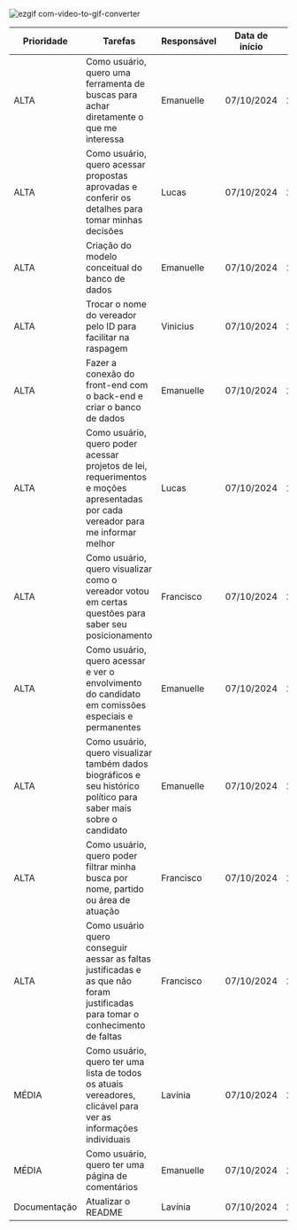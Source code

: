 
![ezgif com-video-to-gif-converter](https://github.com/Byte-Team-Fatec/Byte_Team-API-1-/blob/Desenvolvimento/gifsprint2.gif)
 
| Prioridade | Tarefas | Responsável | Data de início  | Data de término
|------|-----------|--|--|--|
| ALTA | Como usuário, quero uma ferramenta de buscas para achar diretamente o que me interessa | Emanuelle | 07/10/2024 | 24/10/2024
| ALTA | Como usuário, quero acessar propostas aprovadas e conferir os detalhes para tomar minhas decisões | Lucas | 07/10/2024 | 24/10/2024
| ALTA | Criação do modelo conceitual do banco de dados | Emanuelle | 07/10/2024 | 24/10/2024
| ALTA | Trocar o nome do vereador pelo ID para facilitar na raspagem | Vinicius | 07/10/2024 | 24/10/2024
| ALTA| Fazer a conexão do front-end com o back-end e criar o banco de dados| Emanuelle | 07/10/2024 | 24/10/2024
| ALTA | Como usuário, quero poder acessar projetos de lei, requerimentos e moções apresentadas por cada vereador para me informar melhor | Lucas | 07/10/2024 | 24/10/2024
| ALTA | Como usuário, quero visualizar como o vereador votou em certas questões para saber seu posicionamento | Francisco | 07/10/2024 | 24/10/2024
| ALTA | Como usuário, quero acessar e ver o envolvimento do candidato em comissões especiais e permanentes | Emanuelle | 07/10/2024 |  24/10/2024
| ALTA | Como usuário, quero visualizar também dados biográficos e seu histórico político para saber mais sobre o candidato | Emanuelle | 07/10/2024 | 24/10/2024
| ALTA | Como usuário, quero poder filtrar minha busca por nome, partido ou área de atuação | Francisco | 07/10/2024 | 24/10/2024
| ALTA | Como usuário quero conseguir aessar as faltas justificadas e as que não foram justificadas para tomar o conhecimento de faltas | Francisco | 07/10/2024 | 24/10/2024
| MÉDIA | Como usuário, quero ter uma lista de todos os atuais vereadores, clicável para ver as informações individuais | Lavínia | 07/10/2024 | 24/10/2024
| MÉDIA | Como usuário, quero ter uma página de comentários | Emanuelle | 07/10/2024 | 24/10/2024
| Documentação | Atualizar o README | Lavínia  | 07/10/2024 | 25/10/2024
 
